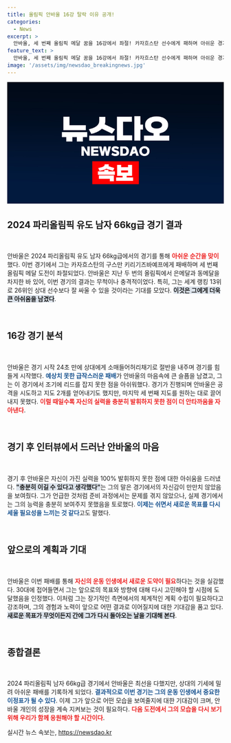 ```yaml
---
title: 올림픽 안바울 16강 탈락 이유 공개!
categories:
  - News
excerpt: >
  안바울, 세 번째 올림픽 메달 꿈을 16강에서 좌절! 카자흐스탄 선수에게 패하며 아쉬운 경기를 마친 그는 실력을 100% 발휘하지 못해 아쉽다며 향후 목표를 고민 중이다. 클릭해 자세한 이야기를 확인하세요!
feature_text: >
  안바울, 세 번째 올림픽 메달 꿈을 16강에서 좌절! 카자흐스탄 선수에게 패하며 아쉬운 경기를 마친 그는 실력을 100% 발휘하지 못해 아쉽다며 향후 목표를 고민 중이다. 클릭해 자세한 이야기를 확인하세요!
image: '/assets/img/newsdao_breakingnews.jpg'
---
```


<p><img src="/assets/img/newsdao_breakingnews.jpg" alt="firstkoreanews 속보" /></p>

<h2 data-ke-size="size26">2024 파리올림픽 유도 남자 66kg급 경기 결과</h2>

<p data-ke-size="size16">&nbsp;</p>

<p>안바울은 2024 파리올림픽 유도 남자 66kg급에서의 경기를 통해 <b><span style="color: #ee2323;">아쉬운 순간을 맞이</span></b>했다. 이번 경기에서 그는 카자흐스탄의 구스만 키리기즈바예프에게 패배하며 세 번째 올림픽 메달 도전이 좌절되었다. 안바울은 지난 두 번의 올림픽에서 은메달과 동메달을 차지한 바 있어, 이번 경기의 결과는 무척이나 충격적이었다. 특히, 그는 세계 랭킹 13위로 26위인 상대 선수보다 잘 싸울 수 있을 것이라는 기대를 모았다. <b><span style="background-color: #21538527;">이것은 그에게 더욱 큰 아쉬움을 남겼다</span></b>.</p>

<p data-ke-size="size16">&nbsp;</p>

<h2 data-ke-size="size26">16강 경기 분석</h2>

<p data-ke-size="size16">&nbsp;</p>

<p>안바울은 경기 시작 24초 만에 상대에게 소매들어허리채기로 절반을 내주며 경기를 힘들게 시작했다. <b><span style="color: #1a5490;">예상치 못한 급작스러운 패배</span></b>가 안바울의 마음속에 큰 슬픔을 남겼고, 그는 이 경기에서 조기에 리드를 잡지 못한 점을 아쉬워했다. 경기가 진행되며 안바울은 공격을 시도하고 지도 2개를 얻어내기도 했지만, 마지막 세 번째 지도를 원하는 대로 끌어내지 못했다. <b><span style="color: #ee2323;">이럴 때일수록 자신의 실력을 충분히 발휘하지 못한 점이 더 안타까움을 자아낸다</span></b>.</p>

<p data-ke-size="size16">&nbsp;</p>

<h2 data-ke-size="size26">경기 후 인터뷰에서 드러난 안바울의 마음</h2>

<p data-ke-size="size16">&nbsp;</p>

<p>경기 후 안바울은 자신이 가진 실력을 100% 발휘하지 못한 점에 대한 아쉬움을 드러냈다. <b><span style="background-color: #21538527;">"충분히 이길 수 있다고 생각했다"</span></b>는 그의 말은 경기에서의 자신감이 만만치 않았음을 보여줬다. 그가 언급한 것처럼 준비 과정에서는 문제를 겪지 않았으나, 실제 경기에서는 그의 능력을 충분히 보여주지 못했음을 토로했다. <b><span style="color: #1a5490;">이제는 쉬면서 새로운 목표를 다시 세울 필요성을 느끼는 것 같다</span></b>고도 말했다. </p>

<p data-ke-size="size16">&nbsp;</p>

<h2 data-ke-size="size26">앞으로의 계획과 기대</h2>

<p data-ke-size="size16">&nbsp;</p>

<p>안바울은 이번 패배를 통해 <b><span style="color: #ee2323;">자신의 운동 인생에서 새로운 도약이 필요</span></b>하다는 것을 실감했다. 30대에 접어들면서 그는 앞으로의 목표와 방향에 대해 다시 고민해야 할 시점에 도달했음을 인정했다. 이처럼 그는 장기적인 측면에서의 체계적인 계획 수립이 필요하다고 강조하며, 그의 경험과 노력이 앞으로 어떤 결과로 이어질지에 대한 기대감을 품고 있다. <b><span style="background-color: #21538527;">새로운 목표가 무엇이든지 간에 그가 다시 돌아오는 날을 기대해 본다</span></b>.</p>

<p data-ke-size="size16">&nbsp;</p>

<h2 data-ke-size="size26">종합결론</h2>

<p data-ke-size="size16">&nbsp;</p>

<p>2024 파리올림픽 남자 66kg급 경기에서 안바울은 최선을 다했지만, 상대의 기세에 밀려 아쉬운 패배를 기록하게 되었다. <b><span style="color: #1a5490;">결과적으로 이번 경기는 그의 운동 인생에서 중요한 이정표가 될 수 있다</span></b>. 이제 그가 앞으로 어떤 모습을 보여줄지에 대한 기대감이 크며, 안바울 개인의 성장을 계속 지켜보는 것이 필요하다. <b><span style="color: #ee2323;">다음 도전에서 그의 모습을 다시 보기 위해 우리가 함께 응원해야 할 시간이다</span></b>.</p>
실시간 뉴스 속보는, <a href="https://newsdao.kr" rel="dofollow">https://newsdao.kr</a>


